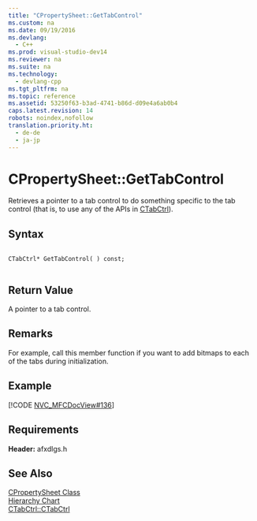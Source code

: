 ```yaml
---
title: "CPropertySheet::GetTabControl"
ms.custom: na
ms.date: 09/19/2016
ms.devlang: 
  - C++
ms.prod: visual-studio-dev14
ms.reviewer: na
ms.suite: na
ms.technology: 
  - devlang-cpp
ms.tgt_pltfrm: na
ms.topic: reference
ms.assetid: 53250f63-b3ad-4741-b86d-d09e4a6ab0b4
caps.latest.revision: 14
robots: noindex,nofollow
translation.priority.ht: 
  - de-de
  - ja-jp
---
```

# CPropertySheet::GetTabControl
Retrieves a pointer to a tab control to do something specific to the tab control (that is, to use any of the APIs in [CTabCtrl](../vs140/CTabCtrl-Class.md)).  
  
## Syntax  
  
```  
  
CTabCtrl* GetTabControl( ) const;  
  
```  
  
## Return Value  
 A pointer to a tab control.  
  
## Remarks  
 For example, call this member function if you want to add bitmaps to each of the tabs during initialization.  
  
## Example  
 [!CODE [NVC_MFCDocView#136](../CodeSnippet/VS_Snippets_Cpp/NVC_MFCDocView#136)]  
  
## Requirements  
 **Header:** afxdlgs.h  
  
## See Also  
 [CPropertySheet Class](../vs140/CPropertySheet-Class.md)   
 [Hierarchy Chart](../vs140/Hierarchy-Chart.md)   
 [CTabCtrl::CTabCtrl](../vs140/CTabCtrl--CTabCtrl.md)
